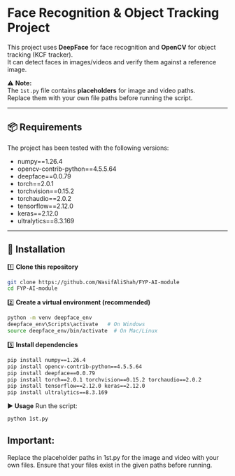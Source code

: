 # Face Recognition & Object Tracking Project

This project uses **DeepFace** for face recognition and **OpenCV** for object tracking (KCF tracker).  
It can detect faces in images/videos and verify them against a reference image.  

⚠ **Note:**  
The `1st.py` file contains **placeholders** for image and video paths.  
Replace them with your own file paths before running the script.

---

## 📦 Requirements

The project has been tested with the following versions:

- numpy==1.26.4  
- opencv-contrib-python==4.5.5.64  
- deepface==0.0.79  
- torch==2.0.1  
- torchvision==0.15.2  
- torchaudio==2.0.2  
- tensorflow==2.12.0  
- keras==2.12.0  
- ultralytics==8.3.169  

---

## 🔹 Installation

1️⃣ **Clone this repository**
```bash
git clone https://github.com/WasifAliShah/FYP-AI-module
cd FYP-AI-module
```
2️⃣ **Create a virtual environment (recommended)**
```bash
python -m venv deepface_env
deepface_env\Scripts\activate   # On Windows
source deepface_env/bin/activate  # On Mac/Linux
```
3️⃣ **Install dependencies**
```bash
pip install numpy==1.26.4
pip install opencv-contrib-python==4.5.5.64
pip install deepface==0.0.79
pip install torch==2.0.1 torchvision==0.15.2 torchaudio==2.0.2
pip install tensorflow==2.12.0 keras==2.12.0
pip install ultralytics==8.3.169
```

▶ **Usage**
Run the script:
```bash
python 1st.py
```

## Important:

Replace the placeholder paths in 1st.py for the image and video with your own files.
Ensure that your files exist in the given paths before running.

